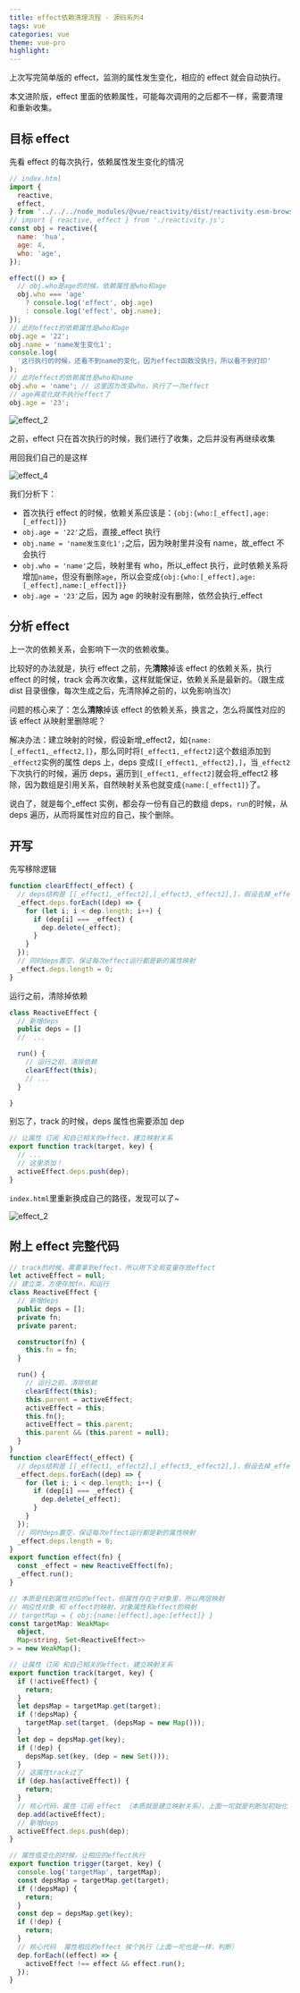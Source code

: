 ```yaml
---
title: effect依赖清理流程 - 源码系列4
tags: vue
categories: vue
theme: vue-pro
highlight:
---
```


上次写完简单版的 effect，监测的属性发生变化，相应的 effect 就会自动执行。

本文进阶版，effect 里面的依赖属性，可能每次调用的之后都不一样，需要清理和重新收集。

## 目标 effect

先看 effect 的每次执行，依赖属性发生变化的情况

```js
// index.html
import {
  reactive,
  effect,
} from '../../../node_modules/@vue/reactivity/dist/reactivity.esm-browser.prod.js';
// import { reactive, effect } from './reactivity.js';
const obj = reactive({
  name: 'hua',
  age: 4,
  who: 'age',
});

effect(() => {
  // obj.who是age的时候，依赖属性是who和age
  obj.who === 'age'
    ? console.log('effect', obj.age)
    : console.log('effect', obj.name);
});
// 此时effect的依赖属性是who和age
obj.age = '22';
obj.name = 'name发生变化1';
console.log(
  '这行执行的时候，还看不到name的变化，因为effect函数没执行，所以看不到打印'
);
// 此时effect的依赖属性是who和name
obj.who = 'name'; // 这里因为改变who，执行了一次effect
// age再变化就不执行effect了
obj.age = '23';
```

![effect_2](https://blog-huahua.oss-cn-beijing.aliyuncs.com/blog/code/effect_2.png)

之前，effect 只在首次执行的时候，我们进行了收集，之后并没有再继续收集

用回我们自己的是这样

![effect_4](https://blog-huahua.oss-cn-beijing.aliyuncs.com/blog/code/effect_4.png)

我们分析下：

- 首次执行 effect 的时候，依赖关系应该是：`{obj:{who:[_effect],age:[_effect]}}`
- `obj.age = '22'`之后，直接\_effect 执行
- `obj.name = 'name发生变化1';`之后，因为映射里并没有 name，故\_effect 不会执行
- `obj.who = 'name'`之后，映射里有 who，所以\_effect 执行，此时依赖关系将增加`name`，但没有删除`age`，所以会变成`{obj:{who:[_effect],age:[_effect],name:[_effect]}}`
- `obj.age = '23'`之后，因为 age 的映射没有删除，依然会执行\_effect

## 分析 effect

上一次的依赖关系，会影响下一次的依赖收集。

比较好的办法就是，执行 effect 之前，先**清除**掉该 effect 的依赖关系，执行 effect 的时候，track 会再次收集，这样就能保证，依赖关系是最新的。（跟生成 dist 目录很像，每次生成之后，先清除掉之前的，以免影响当次）

问题的核心来了：怎么**清除**掉该 effect 的依赖关系，换言之，怎么将属性对应的该 effect 从映射里删除呢？

解决办法：建立映射的时候，假设新增\_effect2，如`{name:[_effect1,_effect2,]}`，那么同时将`[_effect1,_effect2]`这个数组添加到`_effect2`实例的属性 deps 上，deps 变成`[[_effect1,_effect2],]`，当`_effect2`下次执行的时候，遍历 deps，遍历到`[_effect1,_effect2]`就会将\_effect2 移除，因为数组是引用关系，自然映射关系也就变成`{name:[_effect1]}`了。

说白了，就是每个\_effect 实例，都会存一份有自己的数组 deps，`run`的时候，从 deps 遍历，从而将属性对应的自己，挨个删除。

## 开写

先写移除逻辑

```js
function clearEffect(_effect) {
  // deps结构是 [[_effect1,_effect2],[_effect3,_effect2],]，假设去掉_effect2
  _effect.deps.forEach((dep) => {
    for (let i; i < dep.length; i++) {
      if (dep[i] === _effect) {
        dep.delete(_effect);
      }
    }
  });
  // 同时deps置空，保证每次effect运行都是新的属性映射
  _effect.deps.length = 0;
}
```

运行之前，清除掉依赖

```js
class ReactiveEffect {
  // 新增deps
  public deps = []
  //  ...

  run() {
    // 运行之前，清除依赖
    clearEffect(this);
    // ...
  }

}
```

别忘了，track 的时候，deps 属性也需要添加 dep

```js
// 让属性 订阅 和自己相关的effect，建立映射关系
export function track(target, key) {
  // ...
  // 这里添加！
  activeEffect.deps.push(dep);
}
```

`index.html`里重新换成自己的路径，发现可以了~

![effect_2](https://blog-huahua.oss-cn-beijing.aliyuncs.com/blog/code/effect_2.png)

## 附上 effect 完整代码

```ts
// track的时候，需要拿到effect，所以用下全局变量存放effect
let activeEffect = null;
// 建立类，方便存放fn，和运行
class ReactiveEffect {
  // 新增deps
  public deps = [];
  private fn;
  private parent;

  constructor(fn) {
    this.fn = fn;
  }

  run() {
    // 运行之前，清除依赖
    clearEffect(this);
    this.parent = activeEffect;
    activeEffect = this;
    this.fn();
    activeEffect = this.parent;
    this.parent && (this.parent = null);
  }
}
function clearEffect(_effect) {
  // deps结构是 [[_effect1,_effect2],[_effect3,_effect2],]，假设去掉_effect2
  _effect.deps.forEach((dep) => {
    for (let i; i < dep.length; i++) {
      if (dep[i] === _effect) {
        dep.delete(_effect);
      }
    }
  });
  // 同时deps置空，保证每次effect运行都是新的属性映射
  _effect.deps.length = 0;
}
export function effect(fn) {
  const _effect = new ReactiveEffect(fn);
  _effect.run();
}

// 本质是找到属性对应的effect，但属性存在于对象里，所以两层映射
// 响应性对象 和 effect的映射，对象属性和effect的映射
// targetMap = { obj:{name:[effect],age:[effect]} }
const targetMap: WeakMap<
  object,
  Map<string, Set<ReactiveEffect>>
> = new WeakMap();

// 让属性 订阅 和自己相关的effect，建立映射关系
export function track(target, key) {
  if (!activeEffect) {
    return;
  }
  let depsMap = targetMap.get(target);
  if (!depsMap) {
    targetMap.set(target, (depsMap = new Map()));
  }
  let dep = depsMap.get(key);
  if (!dep) {
    depsMap.set(key, (dep = new Set()));
  }
  // 这属性track过了
  if (dep.has(activeEffect)) {
    return;
  }
  // 核心代码，属性 订阅 effect （本质就是建立映射关系），上面一坨就是判断加初始化
  dep.add(activeEffect);
  // 新增deps
  activeEffect.deps.push(dep);
}

// 属性值变化的时候，让相应的effect执行
export function trigger(target, key) {
  console.log('targetMap', targetMap);
  const depsMap = targetMap.get(target);
  if (!depsMap) {
    return;
  }
  const dep = depsMap.get(key);
  if (!dep) {
    return;
  }
  // 核心代码  属性相应的effect 挨个执行（上面一坨也是一样，判断）
  dep.forEach((effect) => {
    activeEffect !== effect && effect.run();
  });
}
```
